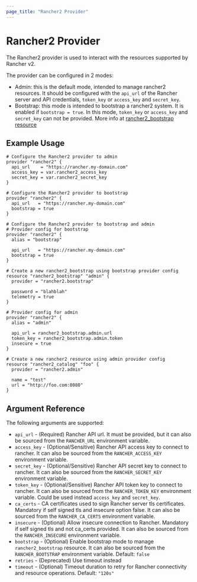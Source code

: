 ```yaml
---
page_title: "Rancher2 Provider"
---
```


# Rancher2 Provider

The Rancher2 provider is used to interact with the
resources supported by Rancher v2. 

The provider can be configured in 2 modes:
- Admin: this is the default mode, intended to manage rancher2 resources. It should be configured with the `api_url` of the Rancher server and API credentials, `token_key` or `access_key` and `secret_key`.
- Bootstrap: this mode is intended to bootstrap a rancher2 system. It is enabled if `bootstrap = true`. In this mode, `token_key` or `access_key` and `secret_key` can not be provided. More info at [rancher2_bootstrap resource](resources/bootstrap.html)

## Example Usage

```hcl
# Configure the Rancher2 provider to admin
provider "rancher2" {
  api_url    = "https://rancher.my-domain.com"
  access_key = var.rancher2_access_key
  secret_key = var.rancher2_secret_key
}
```

```hcl
# Configure the Rancher2 provider to bootstrap
provider "rancher2" {
  api_url   = "https://rancher.my-domain.com"
  bootstrap = true
}
```

```hcl
# Configure the Rancher2 provider to bootstrap and admin
# Provider config for bootstrap
provider "rancher2" {
  alias = "bootstrap"

  api_url   = "https://rancher.my-domain.com"
  bootstrap = true
}

# Create a new rancher2_bootstrap using bootstrap provider config
resource "rancher2_bootstrap" "admin" {
  provider = "rancher2.bootstrap"

  password = "blahblah"
  telemetry = true
}

# Provider config for admin
provider "rancher2" {
  alias = "admin"

  api_url = rancher2_bootstrap.admin.url
  token_key = rancher2_bootstrap.admin.token
  insecure = true
}

# Create a new rancher2 resource using admin provider config
resource "rancher2_catalog" "foo" {
  provider = "rancher2.admin"

  name = "test"
  url = "http://foo.com:8080"
}
```

## Argument Reference

The following arguments are supported:

* `api_url` - (Required) Rancher API url. It must be provided, but it can also be sourced from the `RANCHER_URL` environment variable.
* `access_key` - (Optional/Sensitive) Rancher API access key to connect to rancher. It can also be sourced from the `RANCHER_ACCESS_KEY` environment variable.
* `secret_key` - (Optional/Sensitive) Rancher API secret key to connect to rancher. It can also be sourced from the `RANCHER_SECRET_KEY` environment variable.
* `token_key` - (Optional/Sensitive) Rancher API token key to connect to rancher. It can also be sourced from the `RANCHER_TOKEN_KEY` environment variable. Could be used instead `access_key` and `secret_key`.
* `ca_certs` - CA certificates used to sign Rancher server tls certificates. Mandatory if self signed tls and insecure option false. It can also be sourced from the `RANCHER_CA_CERTS` environment variable.
* `insecure` - (Optional) Allow insecure connection to Rancher. Mandatory if self signed tls and not ca_certs provided. It can also be sourced from the `RANCHER_INSECURE` environment variable.
* `bootstrap` - (Optional) Enable bootstrap mode to manage `rancher2_bootstrap` resource. It can also be sourced from the `RANCHER_BOOTSTRAP` environment variable. Default: `false`
* `retries` - (Deprecated) Use timeout instead
* `timeout` - (Optional) Timeout duration to retry for Rancher connectivity and resource operations. Default: `"120s"`
